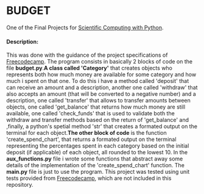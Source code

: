 # BUDGET
One of the Final Projects for [Scientific Computing with Python](https://www.freecodecamp.org/learn/scientific-computing-with-python/).

#### **Description**:
This was done with the guidance of the project specifications of [Freecodecamp](https://www.freecodecamp.org/). The program consists in basically 2 blocks of code on the file **budget.py**.**A class called 'Category'** that creates objects who represents both how much money are available for some category and how much i spent on that one. To do this i have a method called 'deposit' that can receive an amount and a description, another one called 'withdraw' that also accepts an amount (that will be converted to a negative number) and a description, one called 'transfer' that allows to transfer amounts between objects, one called 'get_balance' that returns how much money are still available, one called 'check_funds' that is used to validate both the withdraw and transfer methods based on the return of 'get_balance' and ,finally, a python's spetial method 'str' that creates a formated output on the terminal for each object.**The other block of code** is the function 'create_spend_chart', that returns a formated output on the terminal representing the percentages spent in each category based on the initial deposit (if applicable) of each object, all rounded to the lowest 10. In the **aux_functions.py** file i wrote some functions that abstract away some details of the implementation of the 'create_spend_chart' function. The **main.py** file is just to use the program. 
This project was tested using unit tests provided from [Freecodecamp](https://www.freecodecamp.org/), which are not included in this repository.  